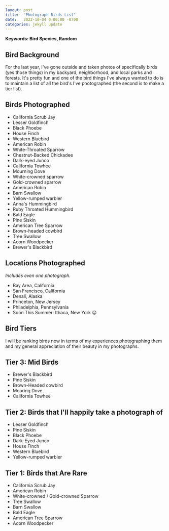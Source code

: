 ```yaml
---
layout: post
title:  "Photograph Birds List"
date:   2022-10-04 0:00:00 -0700
categories: jekyll update
---
```

<script src="https://cdn.mathjax.org/mathjax/latest/MathJax.js?config=TeX-AMS-MML_HTMLorMML" type="text/javascript"></script>

**Keywords: Bird Species, Random**

## Bird Background 

For the last year, I've gone outside and taken photos of specifically birds (yes those things) in my backyard, neighborhood, and local parks and forests. It's pretty fun and one of the bird things I've always wanted to do is to maintain a list of all the bird's I've photographed (the second is to make a tier list).

## Birds Photographed
- California Scrub Jay 
- Lesser Goldfinch 
- Black Phoebe
- House Finch 
- Western Bluebird
- American Robin 
- White-Throated Sparrow 
- Chestnut-Backed Chickadee
- Dark-eyed Junco
- California Towhee
- Mourning Dove
- White-crowned sparrow
- Gold-crowned sparrow
- American Robin 
- Barn Swallow
- Yellow-rumped warbler
- Anna's Hummingbird
- Ruby Throated Hummingbird
- Bald Eagle
- Pine Siskin
- American Tree Sparrow
- Brown-headed cowbird
- Tree Swallow
- Acorn Woodpecker
- Brewer's Blackbird

## Locations Photographed
*Includes even one photograph.*

- Bay Area, California
- San Francisco, California
- Denali, Alaska
- Princeton, New Jersey
- Philadelphia, Pennsylvania
- Soon This Summer: Ithaca, New York 😉

## Bird Tiers

I will be ranking birds now in terms of my experiences photographing them and my general appreciation of their beauty in my photographs. 

## Tier 3: Mid Birds 
- Brewer's Blackbird
- Pine Siskin
- Brown-Headed cowbird
- Mouring Dove 
- California Towhee

## Tier 2: Birds that I'll happily take a photograph of 
- Lesser Goldfinch 
- Pine Siskin
- Black Phoebe 
- Dark-Eyed Junco
- House Finch
- Western Bluebird
- Yellow-rumped warbler 
    
## Tier 1: Birds that Are Rare 
- California Scrub Jay 
- American Robin
- White-crowned / Gold-crowned Sparrow
- Tree Swallow
- Barn Swallow 
- Bald Eagle 
- American Tree Sparrow 
- Acorn Woodpecker